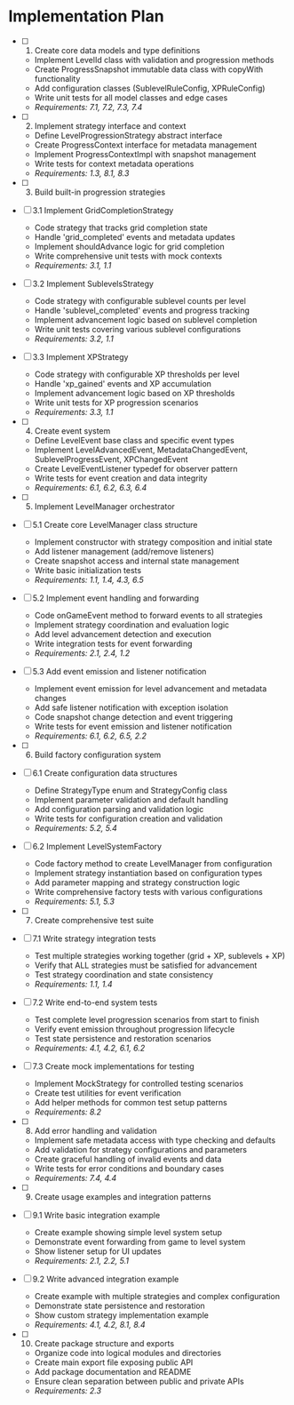 # Implementation Plan

- [ ] 1. Create core data models and type definitions
  - Implement LevelId class with validation and progression methods
  - Create ProgressSnapshot immutable data class with copyWith functionality
  - Add configuration classes (SublevelRuleConfig, XPRuleConfig)
  - Write unit tests for all model classes and edge cases
  - _Requirements: 7.1, 7.2, 7.3, 7.4_

- [ ] 2. Implement strategy interface and context
  - Define LevelProgressionStrategy abstract interface
  - Create ProgressContext interface for metadata management
  - Implement ProgressContextImpl with snapshot management
  - Write tests for context metadata operations
  - _Requirements: 1.3, 8.1, 8.3_

- [ ] 3. Build built-in progression strategies
- [ ] 3.1 Implement GridCompletionStrategy
  - Code strategy that tracks grid completion state
  - Handle 'grid_completed' events and metadata updates
  - Implement shouldAdvance logic for grid completion
  - Write comprehensive unit tests with mock contexts
  - _Requirements: 3.1, 1.1_

- [ ] 3.2 Implement SublevelsStrategy
  - Code strategy with configurable sublevel counts per level
  - Handle 'sublevel_completed' events and progress tracking
  - Implement advancement logic based on sublevel completion
  - Write unit tests covering various sublevel configurations
  - _Requirements: 3.2, 1.1_

- [ ] 3.3 Implement XPStrategy
  - Code strategy with configurable XP thresholds per level
  - Handle 'xp_gained' events and XP accumulation
  - Implement advancement logic based on XP thresholds
  - Write unit tests for XP progression scenarios
  - _Requirements: 3.3, 1.1_

- [ ] 4. Create event system
  - Define LevelEvent base class and specific event types
  - Implement LevelAdvancedEvent, MetadataChangedEvent, SublevelProgressEvent, XPChangedEvent
  - Create LevelEventListener typedef for observer pattern
  - Write tests for event creation and data integrity
  - _Requirements: 6.1, 6.2, 6.3, 6.4_

- [ ] 5. Implement LevelManager orchestrator
- [ ] 5.1 Create core LevelManager class structure
  - Implement constructor with strategy composition and initial state
  - Add listener management (add/remove listeners)
  - Create snapshot access and internal state management
  - Write basic initialization tests
  - _Requirements: 1.1, 1.4, 4.3, 6.5_

- [ ] 5.2 Implement event handling and forwarding
  - Code onGameEvent method to forward events to all strategies
  - Implement strategy coordination and evaluation logic
  - Add level advancement detection and execution
  - Write integration tests for event forwarding
  - _Requirements: 2.1, 2.4, 1.2_

- [ ] 5.3 Add event emission and listener notification
  - Implement event emission for level advancement and metadata changes
  - Add safe listener notification with exception isolation
  - Code snapshot change detection and event triggering
  - Write tests for event emission and listener notification
  - _Requirements: 6.1, 6.2, 6.5, 2.2_

- [ ] 6. Build factory configuration system
- [ ] 6.1 Create configuration data structures
  - Define StrategyType enum and StrategyConfig class
  - Implement parameter validation and default handling
  - Add configuration parsing and validation logic
  - Write tests for configuration creation and validation
  - _Requirements: 5.2, 5.4_

- [ ] 6.2 Implement LevelSystemFactory
  - Code factory method to create LevelManager from configuration
  - Implement strategy instantiation based on configuration types
  - Add parameter mapping and strategy construction logic
  - Write comprehensive factory tests with various configurations
  - _Requirements: 5.1, 5.3_

- [ ] 7. Create comprehensive test suite
- [ ] 7.1 Write strategy integration tests
  - Test multiple strategies working together (grid + XP, sublevels + XP)
  - Verify that ALL strategies must be satisfied for advancement
  - Test strategy coordination and state consistency
  - _Requirements: 1.1, 1.4_

- [ ] 7.2 Write end-to-end system tests
  - Test complete level progression scenarios from start to finish
  - Verify event emission throughout progression lifecycle
  - Test state persistence and restoration scenarios
  - _Requirements: 4.1, 4.2, 6.1, 6.2_

- [ ] 7.3 Create mock implementations for testing
  - Implement MockStrategy for controlled testing scenarios
  - Create test utilities for event verification
  - Add helper methods for common test setup patterns
  - _Requirements: 8.2_

- [ ] 8. Add error handling and validation
  - Implement safe metadata access with type checking and defaults
  - Add validation for strategy configurations and parameters
  - Create graceful handling of invalid events and data
  - Write tests for error conditions and boundary cases
  - _Requirements: 7.4, 4.4_

- [ ] 9. Create usage examples and integration patterns
- [ ] 9.1 Write basic integration example
  - Create example showing simple level system setup
  - Demonstrate event forwarding from game to level system
  - Show listener setup for UI updates
  - _Requirements: 2.1, 2.2, 5.1_

- [ ] 9.2 Write advanced integration example
  - Create example with multiple strategies and complex configuration
  - Demonstrate state persistence and restoration
  - Show custom strategy implementation example
  - _Requirements: 4.1, 4.2, 8.1, 8.4_

- [ ] 10. Create package structure and exports
  - Organize code into logical modules and directories
  - Create main export file exposing public API
  - Add package documentation and README
  - Ensure clean separation between public and private APIs
  - _Requirements: 2.3_